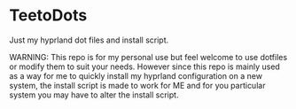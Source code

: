 # TeetoDots
Just my hyprland dot files and install script.

WARNING: 
  This repo is for my personal use but feel welcome to use dotfiles or modify them to suit your needs.
  However since this repo is mainly used as a way for me to quickly install my hyprland configuration on a new
  system, the install script is made to work for ME and for you particular system you may have to alter the install 
  script.

  
